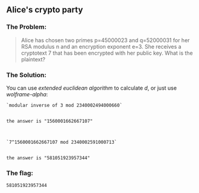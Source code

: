 ## Alice's crypto party

### The Problem:

> Alice has chosen two primes p=45000023 and q=52000031 for her RSA modulus n and an encryption exponent e=3. 
> She receives a cryptotext 7 that has been encrypted with her public key. 
> What is the plaintext?

### The Solution:

You can use _extended euclidean algorithm_ to calculate _d_, or just use _wolframe-alpha_:


	
	`modular inverse of 3 mod 2340002494000660`
	

	the answer is "1560001662667107"


	
	`7^1560001662667107 mod 2340002591000713`
	

	the answer is "581051923957344"

### The flag:
`581051923957344`
